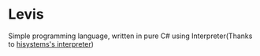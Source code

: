 # Levis
Simple programming language, written in pure C# using Interpreter(Thanks to [hisystems's interpreter](https://github.com/hisystems/Interpreter))

